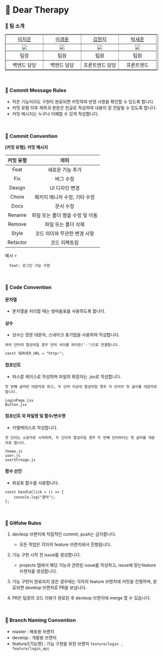 # <span id="top">📃 Dear Therapy</span>

### 👀 팀 소개
<table border="1" cellspacing="0" cellpadding="0" width="100%">
    <tr width="100%">
        <td width="25%" align="center"><a href= "https://github.com/leeeeejieun">이지은</a></td>
        <td width="25%" align="center"><a href= "https://github.com/two0627">이경윤</a></td>
        <td width="25%" align="center"><a href= "https://github.com/HJK013">김현지</a></td>
        <td width="25%" align="center"><a href= "https://github.com/PSO01">박새온</a></td>
    </tr>
    <tr width="100%">
        <td align="center"><img src = "https://github.com/leeeeejieun.png"></td>
        <td align="center"><img src = "https://github.com/two0627.png"/></td>
        <td align="center"><img src = "https://github.com/HJK013.png"/></td>
        <td align="center"><img src = "https://github.com/PSO01.png"/></td>
    </tr>
    <tr width="100%">
        <td width="25%" align="center">
        팀장
        </td>
        <td width="25%" align="center">
         팀원 
        </td>
        <td width="25%" align="center">
        팀원
        </td>
        <td width="25%" align="center">
        팀원
        </td>
   </tr>
   <tr width="100%">
        <td width="25%" align="center">
        백엔드 담당
        </td>
        <td width="25%" align="center">
        백엔드 담당
        </td>
        <td width="25%" align="center">
        프론트엔드 담당
        </td>
        <td width="25%" align="center">
        프론트엔드
        </td>
   </tr>
</table>

<br>

### 📢 Commit Message Rules

- 작은 기능이라도 구현이 완료되면 커밋하여 반영 사항을 확인할 수 있도록 합니다.
- 커밋 유형 이후 제목과 본문은 한글로 작성하여 내용이 잘 전달될 수 있도록 합니다.
- 커밋 메시지는 누구나 이해할 수 있게 작성합니다.


<br>

### 📌 Commit Convention

**[커밋 유형]: 커밋 메시지**

| 커밋 유형 |                       의미                        |
| :-------: | :-----------------------------------------------: |
|   Feat    |             새로운 기능 추가                       |
|    Fix    |                 버그 수정                          |
|   Design   |                UI 디자인 변경                     |
|   Chore   |           패키지 매니저 수정, 기타 수정             |
|   Docs    |                 문서 수정                          |
|  Rename   |         파일 또는 폴더 명을 수정 및 이동            |
|  Remove   |            파일 또는 폴더 삭제                     |
|   Style   |          코드 의미와 무관한 변경 사항               |
| Refactor  |               코드 리팩토링                        |

예시 >

```
  Feat: 로그인 기능 구현 
```


<br>

### 📌 Code Convention
#### 문자열
- 문자열을 처리할 때는 쌍따옴표를 사용하도록 합니다.

#### 상수
- 상수는 영문 대문자, 스네이크 표기법을 사용하여 작성합니다.
```
여러 단어의 합성어일 경우 단어 사이를 하이픈('-')으로 연결합니다.

const SERVER_URL = "http~"; 
```

#### 컴포넌트
- 파스칼 케이스로 작성하며 파일의 확장자는 .jsx로 작성합니다.
```
첫 번째 글자만 대문자로 하고, 두 단어 이상의 합성어일 경우 각 단어의 첫 글자를 대문자로 합니다.

LoginPage.jsx
Button.jsx
```

#### 컴포넌트 외 파일명 및 함수/변수명
- 카멜케이스로 작성합니다.
```
첫 단어는 소문자로 시작하며, 두 단어의 합성어일 경우 두 번째 단어부터는 첫 글자를 대문자로 합니다.

theme.js
user.js
userStroage.js
```

#### 함수 선언
- 화살표 함수를 사용합니다.
```
const handleClick = () => {
    console.log("클릭");
};
```

<br>

### 📌 Gitfolw Rules
1. devleop 브랜치에 직접적인 commit, push는 금지합니다.
   - 모든 작업은 각자의 feature 브랜치에서 진행됩니다.
     
2. 기능 구현 시작 전 issue를 생성합니다.
   - projects 탭에서 해당 기능과 관련된 issue를 작성하고, issue에 맞는feature 브랜치를 생성합니다.
  
3. 기능 구현이 완료되지 않은 경우에는 각자의 feature 브랜치에 커밋을 진행하며, 완료되면 develop 브랜치로 PR을 보냅니다.
  
4. PR은 팀장의 코드 리뷰가 완료된 후 devleop 브랜치에 merge 할 수 있습니다.  


<br>

### 📌 Branch Naming Convention
- master : 배포용 브랜치
- develop : 개발용 브랜치
- feature/[기능명] : 기능 구현을 위한 브랜치  ``` feature/login , feature/login_api ```

  
